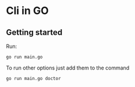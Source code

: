 # Cli in GO

## Getting started

Run:

```
go run main.go
```

To run other options just add them to the command

```
go run main.go doctor
```
